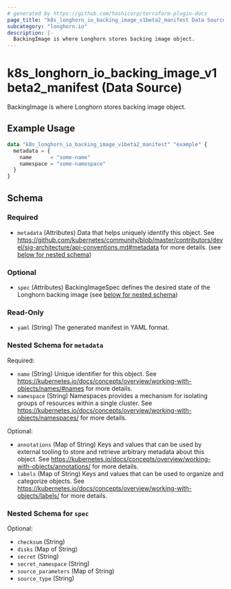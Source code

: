 ```yaml
---
# generated by https://github.com/hashicorp/terraform-plugin-docs
page_title: "k8s_longhorn_io_backing_image_v1beta2_manifest Data Source - terraform-provider-k8s"
subcategory: "longhorn.io"
description: |-
  BackingImage is where Longhorn stores backing image object.
---
```


# k8s_longhorn_io_backing_image_v1beta2_manifest (Data Source)

BackingImage is where Longhorn stores backing image object.

## Example Usage

```terraform
data "k8s_longhorn_io_backing_image_v1beta2_manifest" "example" {
  metadata = {
    name      = "some-name"
    namespace = "some-namespace"
  }
}
```

<!-- schema generated by tfplugindocs -->
## Schema

### Required

- `metadata` (Attributes) Data that helps uniquely identify this object. See https://github.com/kubernetes/community/blob/master/contributors/devel/sig-architecture/api-conventions.md#metadata for more details. (see [below for nested schema](#nestedatt--metadata))

### Optional

- `spec` (Attributes) BackingImageSpec defines the desired state of the Longhorn backing image (see [below for nested schema](#nestedatt--spec))

### Read-Only

- `yaml` (String) The generated manifest in YAML format.

<a id="nestedatt--metadata"></a>
### Nested Schema for `metadata`

Required:

- `name` (String) Unique identifier for this object. See https://kubernetes.io/docs/concepts/overview/working-with-objects/names/#names for more details.
- `namespace` (String) Namespaces provides a mechanism for isolating groups of resources within a single cluster. See https://kubernetes.io/docs/concepts/overview/working-with-objects/namespaces/ for more details.

Optional:

- `annotations` (Map of String) Keys and values that can be used by external tooling to store and retrieve arbitrary metadata about this object. See https://kubernetes.io/docs/concepts/overview/working-with-objects/annotations/ for more details.
- `labels` (Map of String) Keys and values that can be used to organize and categorize objects. See https://kubernetes.io/docs/concepts/overview/working-with-objects/labels/ for more details.


<a id="nestedatt--spec"></a>
### Nested Schema for `spec`

Optional:

- `checksum` (String)
- `disks` (Map of String)
- `secret` (String)
- `secret_namespace` (String)
- `source_parameters` (Map of String)
- `source_type` (String)
